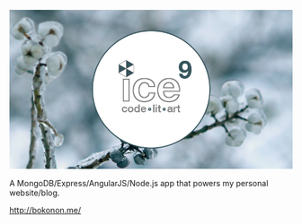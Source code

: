 ![icenine](public/img/blog-images/icenine-16by9.png)

A MongoDB/Express/AngularJS/Node.js app that powers my personal website/blog.

http://bokonon.me/
